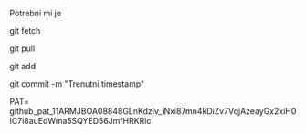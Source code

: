 Potrebni mi je 

git fetch 

git pull 

git add 

git commit -m "Trenutni timestamp"

PAT= 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